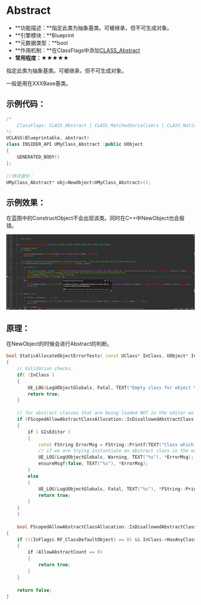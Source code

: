 # Abstract

- **功能描述：**指定此类为抽象基类。可被继承，但不可生成对象。
- **引擎模块：**Blueprint
- **元数据类型：**bool
- **作用机制：**在ClassFlags中添加[CLASS_Abstract](../../../../Flags/EClassFlags/CLASS_Abstract.md)
- **常用程度：**★★★★★

指定此类为抽象基类。可被继承，但不可生成对象。

一般是用在XXXBase基类。

## 示例代码：

```cpp
/*
	ClassFlags:	CLASS_Abstract | CLASS_MatchedSerializers | CLASS_Native | CLASS_RequiredAPI | CLASS_TokenStreamAssembled | CLASS_Intrinsic | CLASS_Constructed
*/
UCLASS(Blueprintable, abstract)
class INSIDER_API UMyClass_Abstract :public UObject
{
	GENERATED_BODY()
};

//测试语句：
UMyClass_Abstract* obj=NewObject<UMyClass_Abstract>();
```

## 示例效果：

在蓝图中的ConstructObject不会出现该类。同时在C++中NewObject也会报错。

![image.png](image.png)

## 原理：

在NewObject的时候会进行Abstract的判断。

```cpp
bool StaticAllocateObjectErrorTests( const UClass* InClass, UObject* InOuter, FName InName, EObjectFlags InFlags)
{
	// Validation checks.
	if( !InClass )
	{
		UE_LOG(LogUObjectGlobals, Fatal, TEXT("Empty class for object %s"), *InName.ToString() );
		return true;
	}

	// for abstract classes that are being loaded NOT in the editor we want to error.  If they are in the editor we do not want to have an error
	if (FScopedAllowAbstractClassAllocation::IsDisallowedAbstractClass(InClass, InFlags))
	{
		if ( GIsEditor )
		{
			const FString ErrorMsg = FString::Printf(TEXT("Class which was marked abstract was trying to be loaded in Outer %s.  It will be nulled out on save. %s %s"), *GetPathNameSafe(InOuter), *InName.ToString(), *InClass->GetName());
			// if we are trying instantiate an abstract class in the editor we'll warn the user that it will be nulled out on save
			UE_LOG(LogUObjectGlobals, Warning, TEXT("%s"), *ErrorMsg);
			ensureMsgf(false, TEXT("%s"), *ErrorMsg);
		}
		else
		{
			UE_LOG(LogUObjectGlobals, Fatal, TEXT("%s"), *FString::Printf( TEXT("Can't create object %s in Outer %s: class %s is abstract"), *InName.ToString(), *GetPathNameSafe(InOuter), *InClass->GetName()));
			return true;
		}
	}
	}
	
	bool FScopedAllowAbstractClassAllocation::IsDisallowedAbstractClass(const UClass* InClass, EObjectFlags InFlags)
{
	if (((InFlags& RF_ClassDefaultObject) == 0) && InClass->HasAnyClassFlags(CLASS_Abstract))
	{
		if (AllowAbstractCount == 0)
		{
			return true;
		}
	}

	return false;
}
```